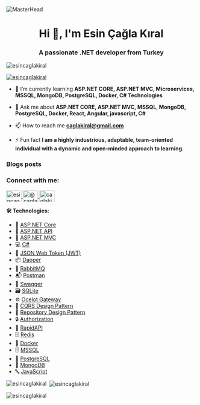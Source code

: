 ![MasterHead](https://miro.medium.com/v2/resize:fit:825/0*jZBSbWmvl6IF-YPW.png)

<h1 align="center">Hi 👋, I'm Esin Çağla Kıral</h1>
<h3 align="center">A passionate .NET developer from Turkey</h3>

<p align="left"> 
  <img src="https://komarev.com/ghpvc/?username=esincaglakiral&label=Profile%20views&color=0e75b6&style=flat" alt="esincaglakiral" /> 
</p>

<p align="left"> 
  <a href="https://github.com/ryo-ma/github-profile-trophy">
    <img src="https://github-profile-trophy.vercel.app/?username=esincaglakiral" alt="esincaglakiral" />
  </a> 
</p>

- 🌱 I’m currently learning **ASP.NET CORE, ASP.NET MVC, Microservices, MSSQL, MongoDB, PostgreSQL, Docker, C# Technologies**

- 💬 Ask me about **ASP.NET CORE, ASP.NET MVC, MSSQL, MongoDB, PostgreSQL, Docker, React, Angular, javascript, C#**

- 📫 How to reach me **caglakiral@gmail.com**

- ⚡ Fun fact **I am a highly industrious, adaptable, team-oriented individual with a dynamic and open-minded approach to learning.**

### Blogs posts
<!-- BLOG-POST-LIST:START -->
<!-- BLOG-POST-LIST:END -->

<h3 align="left">Connect with me:</h3>
<p align="left">

  <a href="https://linkedin.com/in/esincaglakiral" target="blank">
    <img align="center" src="https://raw.githubusercontent.com/rahuldkjain/github-profile-readme-generator/master/src/images/icons/Social/linked-in-alt.svg" alt="esincaglakiral" height="30" width="40" />
  </a>
  <a href="https://medium.com/@caglakiral" target="blank">
    <img align="center" src="https://raw.githubusercontent.com/rahuldkjain/github-profile-readme-generator/master/src/images/icons/Social/medium.svg" alt="@caglakiral" height="30" width="40" />
  </a>
  <a href="https://www.hackerrank.com/caglakiral" target="blank">
    <img align="center" src="https://raw.githubusercontent.com/rahuldkjain/github-profile-readme-generator/master/src/images/icons/Social/hackerrank.svg" alt="caglakiral" height="30" width="40" />
  </a>
</p>

<p align="left">
  <strong>🛠️ Technologies:</strong>
  <ul>
    <li>🔵 <a href="https://docs.microsoft.com/en-us/aspnet/core/" target="_blank" rel="noreferrer">ASP.NET Core</a></li>
    <li>🔗 <a href="https://docs.microsoft.com/en-us/aspnet/core/web-api/" target="_blank" rel="noreferrer">ASP.NET API</a></li>
    <li>🔧 <a href="https://docs.microsoft.com/en-us/aspnet/mvc/" target="_blank" rel="noreferrer">ASP.NET MVC</a></li>
    <li>💻 <a href="https://docs.microsoft.com/en-us/dotnet/csharp/" target="_blank" rel="noreferrer">C#</a></li>
    <li>🔑 <a href="https://jwt.io/" target="_blank" rel="noreferrer">JSON Web Token (JWT)</a></li>
    <li>📦 <a href="https://dapper-tutorial.net/" target="_blank" rel="noreferrer">Dapper</a></li>
    <li>🐇 <a href="https://www.rabbitmq.com/" target="_blank" rel="noreferrer">RabbitMQ</a></li>
    <li>📬 <a href="https://www.getpostman.com/" target="_blank" rel="noreferrer">Postman</a></li>
    <li>📜 <a href="https://swagger.io/" target="_blank" rel="noreferrer">Swagger</a></li>
    <li>🗃️ <a href="https://www.sqlite.org/" target="_blank" rel="noreferrer">SQLite</a></li>
    <li>⚙️ <a href="https://ocelot.readthedocs.io/en/latest/" target="_blank" rel="noreferrer">Ocelot Gateway</a></li>
    <li>🔄 <a href="https://www.dotnettricks.com/learn/designpatterns/cqrs-design-pattern-dotnet" target="_blank" rel="noreferrer">CQRS Design Pattern</a></li>
    <li>📂 <a href="https://martinfowler.com/eaaCatalog/repository.html" target="_blank" rel="noreferrer">Repository Design Pattern</a></li>
    <li>🔒 <a href="https://docs.microsoft.com/en-us/aspnet/core/security/authorization/secure-data" target="_blank" rel="noreferrer">Authorization</a></li>
    <li>🔗 <a href="https://rapidapi.com/" target="_blank" rel="noreferrer">RapidAPI</a></li>
    <li>🗄️ <a href="https://redis.io/" target="_blank" rel="noreferrer">Redis</a></li>
    <li>🐳 <a href="https://www.docker.com/" target="_blank" rel="noreferrer">Docker</a></li>
    <li>🗄️ <a href="https://www.microsoft.com/en-us/sql-server" target="_blank" rel="noreferrer">MSSQL</a></li>
    <li>🐘 <a href="https://www.postgresql.org/" target="_blank" rel="noreferrer">PostgreSQL</a></li>
    <li>🍃 <a href="https://www.mongodb.com/" target="_blank" rel="noreferrer">MongoDB</a></li>
    <li>🔤 <a href="https://developer.mozilla.org/en-US/docs/Web/JavaScript" target="_blank" rel="noreferrer">JavaScript</a></li>
  </ul>
</p>





<p><img align="left" src="https://github-readme-stats.vercel.app/api/top-langs?username=esincaglakiral&show_icons=true&locale=en&layout=compact" alt="esincaglakiral" /></p>

<p>&nbsp;<img align="center" src="https://github-readme-stats.vercel.app/api?username=esincaglakiral&show_icons=true&locale=en" alt="esincaglakiral" /></p>

<p><img align="center" src="https://github-readme-streak-stats.herokuapp.com/?user=esincaglakiral&" alt="esincaglakiral" /></p>
